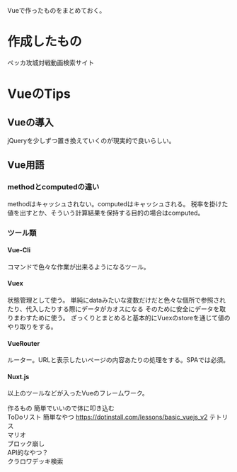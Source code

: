 Vueで作ったものをまとめておく。


# 作成したもの
ペッカ攻城対戦動画検索サイト

# VueのTips
## Vueの導入
jQueryを少しずつ置き換えていくのが現実的で良いらしい。

## Vue用語
### methodとcomputedの違い
methodはキャッシュされない。computedはキャッシュされる。
税率を掛けた値を出すとか、そういう計算結果を保持する目的の場合はcomputed。

### ツール類
#### Vue-Cli
コマンドで色々な作業が出来るようになるツール。

#### Vuex
状態管理として使う。
単純にdataみたいな変数だけだと色々な個所で参照されたり、代入したりする際にデータがカオスになる
そのために安全にデータを取りまわすために使う。
ざっくりとまとめると基本的にVuexのstoreを通じて値のやり取りをする。

#### VueRouter
ルーター。URLと表示したいページの内容あたりの処理をする。SPAでは必須。

#### Nuxt.js
以上のツールなどが入ったVueのフレームワーク。


作るもの	簡単でいいので体に叩き込む	
ToDoリスト	簡単なやつ	https://dotinstall.com/lessons/basic_vuejs_v2
テトリス		
マリオ		
ブロック崩し		
API的なやつ？		
クラロワデッキ検索		
		